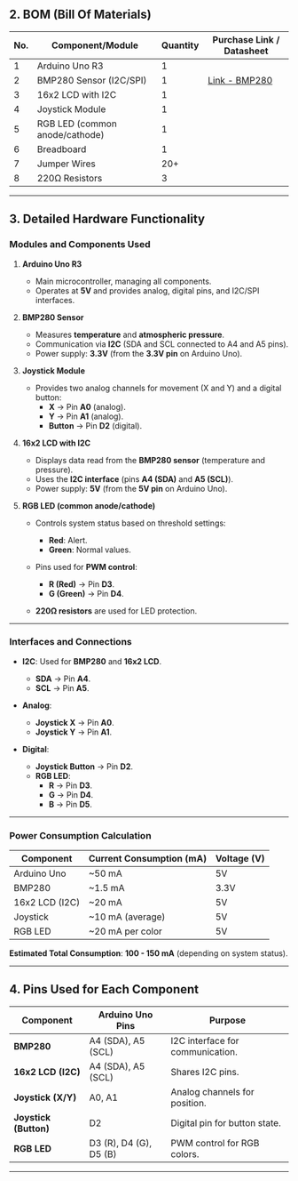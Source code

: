 

## **2. BOM (Bill Of Materials)**

| **No.** | **Component/Module**             | **Quantity** | **Purchase Link / Datasheet**                          |
|---------|----------------------------------|--------------|--------------------------------------------------------|
| 1       | Arduino Uno R3                   | 1            |  |
| 2       | BMP280 Sensor (I2C/SPI)          | 1            | [Link - BMP280](https://www.optimusdigital.ro)         |
| 3       | 16x2 LCD with I2C                | 1            |                                                        |
| 4       | Joystick Module                  | 1            |                                                        |
| 5       | RGB LED (common anode/cathode)   | 1            |                                                        |
| 6       | Breadboard                       | 1            |                                                        |
| 7       | Jumper Wires                     | 20+          |                                                        |
| 8       | 220Ω Resistors                   | 3            |                                                        |

---

## **3. Detailed Hardware Functionality**

### **Modules and Components Used**

1. **Arduino Uno R3**  
   - Main microcontroller, managing all components.  
   - Operates at **5V** and provides analog, digital pins, and I2C/SPI interfaces.

2. **BMP280 Sensor**  
   - Measures **temperature** and **atmospheric pressure**.  
   - Communication via **I2C** (SDA and SCL connected to A4 and A5 pins).  
   - Power supply: **3.3V** (from the **3.3V pin** on Arduino Uno).

3. **Joystick Module**  
   - Provides two analog channels for movement (X and Y) and a digital button:  
     - **X** -> Pin **A0** (analog).  
     - **Y** -> Pin **A1** (analog).  
     - **Button** -> Pin **D2** (digital).

4. **16x2 LCD with I2C**  
   - Displays data read from the **BMP280 sensor** (temperature and pressure).  
   - Uses the **I2C interface** (pins **A4 (SDA)** and **A5 (SCL)**).  
   - Power supply: **5V** (from the **5V pin** on Arduino Uno).

5. **RGB LED (common anode/cathode)**  
   - Controls system status based on threshold settings:  
     - **Red**: Alert.  
     - **Green**: Normal values.  
    
   - Pins used for **PWM control**:  
     - **R (Red)** -> Pin **D3**.  
     - **G (Green)** -> Pin **D4**.  
     
   - **220Ω resistors** are used for LED protection.

---

### **Interfaces and Connections**

- **I2C**: Used for **BMP280** and **16x2 LCD**.  
  - **SDA** -> Pin **A4**.  
  - **SCL** -> Pin **A5**.  

- **Analog**:  
  - **Joystick X** -> Pin **A0**.  
  - **Joystick Y** -> Pin **A1**.  

- **Digital**:  
  - **Joystick Button** -> Pin **D2**.  
  - **RGB LED**:  
    - **R** -> Pin **D3**.  
    - **G** -> Pin **D4**.  
    - **B** -> Pin **D5**.  

---

### **Power Consumption Calculation**

| **Component**         | **Current Consumption (mA)** | **Voltage (V)** |
|------------------------|-----------------------------|-----------------|
| Arduino Uno            | ~50 mA                      | 5V              |
| BMP280                 | ~1.5 mA                     | 3.3V            |
| 16x2 LCD (I2C)         | ~20 mA                      | 5V              |
| Joystick               | ~10 mA (average)            | 5V              |
| RGB LED                | ~20 mA per color            | 5V              |

**Estimated Total Consumption**: **100 - 150 mA** (depending on system status).

---

## **4. Pins Used for Each Component**

| **Component**         | **Arduino Uno Pins**          | **Purpose**                           |
|------------------------|------------------------------|---------------------------------------|
| **BMP280**            | A4 (SDA), A5 (SCL)           | I2C interface for communication.      |
| **16x2 LCD (I2C)**    | A4 (SDA), A5 (SCL)           | Shares I2C pins.                      |
| **Joystick (X/Y)**    | A0, A1                       | Analog channels for position.         |
| **Joystick (Button)** | D2                           | Digital pin for button state.         |
| **RGB LED**           | D3 (R), D4 (G), D5 (B)       | PWM control for RGB colors.           |

---

